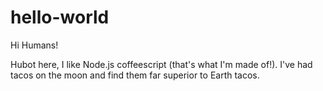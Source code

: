# hello-world

Hi Humans!

Hubot here, I like Node.js coffeescript (that's what I'm made of!).
I've had tacos on the moon and find them far superior to Earth tacos.

